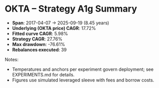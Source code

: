 # OKTA – Strategy A1g Summary

- **Span**: 2017-04-07 → 2025-09-19 (8.45 years)
- **Underlying (OKTA price) CAGR**: 17.72%
- **Fitted curve CAGR**: 5.98%
- **Strategy CAGR**: 27.76%
- **Max drawdown**: -76.61%
- **Rebalances executed**: 39

Notes:

- Temperatures and anchors per experiment govern deployment; see EXPERIMENTS.md for details.
- Figures use simulated leveraged sleeve with fees and borrow costs.
